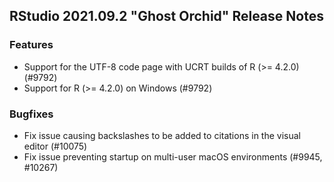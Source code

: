 
## RStudio 2021.09.2 "Ghost Orchid" Release Notes

### Features

* Support for the UTF-8 code page with UCRT builds of R (>= 4.2.0) (#9792)
* Support for R (>= 4.2.0) on Windows (#9792)

### Bugfixes

* Fix issue causing backslashes to be added to citations in the visual editor (#10075)
* Fix issue preventing startup on multi-user macOS environments (#9945, #10267)
